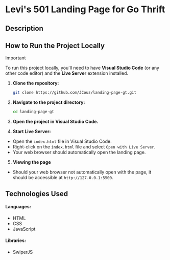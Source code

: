 # Levi's 501 Landing Page for Go Thrift

## Description




## How to Run the Project Locally

> [!IMPORTANT]
> To run this project locally, you'll need to have **Visual Studio Code** (or any other code editor) and the **Live Server** extension installed.

1. **Clone the repository:**
   ```bash
   git clone https://github.com/JCouz/landing-page-gt.git
   ```

2. **Navigate to the project directory:**
   ```bash
   cd landing-page-gt
   ```

3. **Open the project in Visual Studio Code.**

4. **Start Live Server:**
* Open the `index.html` file in Visual Studio Code.
* Right-click on the `index.html` file and select `Open with Live Server`.
* Your web browser should automatically open the landing page.

5. **Viewing the page**
* Should your web browser not automatically open with the page, it should be accessible at `http://127.0.0.1:5500`.
   
## Technologies Used

#### Languages: 

* HTML
* CSS
* JavaScript

#### Libraries:

* SwiperJS
